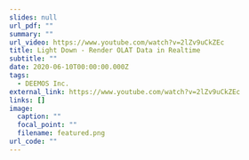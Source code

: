 ```yaml
---
slides: null
url_pdf: ""
summary: ""
url_video: https://www.youtube.com/watch?v=2lZv9uCkZEc
title: Light Down - Render OLAT Data in Realtime
subtitle: ""
date: 2020-06-10T00:00:00.000Z
tags:
  - DEEMOS Inc.
external_link: https://www.youtube.com/watch?v=2lZv9uCkZEc
links: []
image:
  caption: ""
  focal_point: ""
  filename: featured.png
url_code: ""
---
```

